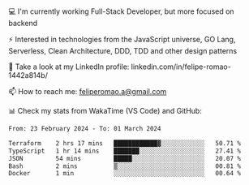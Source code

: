 💻 I'm currently working Full-Stack Developer, but more focused on backend

⚡ Interested in technologies from the JavaScript universe, GO Lang, Serverless, Clean Architecture, DDD, TDD and other design patterns

👥 Take a look at my LinkedIn profile: linkedin.com/in/felipe-romao-1442a814b/

📫 How to reach me: feliperomao.a@gmail.com

📊 Check my stats from WakaTime (VS Code) and GitHub:

<!--START_SECTION:waka-->

```txt
From: 23 February 2024 - To: 01 March 2024

Terraform    2 hrs 17 mins   ████████████▓░░░░░░░░░░░░   50.71 %
TypeScript   1 hr 14 mins    ███████░░░░░░░░░░░░░░░░░░   27.41 %
JSON         54 mins         █████░░░░░░░░░░░░░░░░░░░░   20.07 %
Bash         2 mins          ▒░░░░░░░░░░░░░░░░░░░░░░░░   00.81 %
Docker       1 min           ░░░░░░░░░░░░░░░░░░░░░░░░░   00.64 %
```

<!--END_SECTION:waka-->
